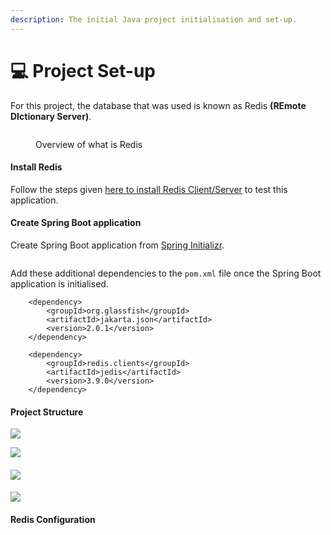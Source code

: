 ```yaml
---
description: The initial Java project initialisation and set-up.
---
```


# 💻 Project Set-up

For this project, the database that was used is known as Redis **(REmote DIctionary Server)**.&#x20;

<figure><img src=".gitbook/assets/image.png" alt=""><figcaption><p>Overview of what is Redis</p></figcaption></figure>

#### **Install Redis**

Follow the steps given [here to install Redis Client/Server](https://www.techgeeknext.com/spring-boot/install-redis-on-windows) to test this application.

#### **Create Spring Boot application**

Create Spring Boot application from [Spring Initializr](https://start.spring.io/).

<figure><img src=".gitbook/assets/Screenshot 2022-10-06 at 8.52.52 AM.png" alt=""><figcaption></figcaption></figure>

Add these additional dependencies to the `pom.xml` file once the Spring Boot application is initialised.

```
	<dependency>
		<groupId>org.glassfish</groupId>
		<artifactId>jakarta.json</artifactId>
		<version>2.0.1</version>
	</dependency>
```

```
	<dependency>
		<groupId>redis.clients</groupId>
		<artifactId>jedis</artifactId>
		<version>3.9.0</version>
	</dependency>
```

#### Project Structure

![](<.gitbook/assets/Screenshot 2022-10-09 at 10.29.44 AM (1).png>)

![](<.gitbook/assets/Screenshot 2022-10-09 at 10.29.54 AM (1).png>)

#### ![](<.gitbook/assets/Screenshot 2022-10-09 at 10.30.06 AM (1).png>)

#### ![](<.gitbook/assets/Screenshot 2022-10-09 at 10.30.14 AM (1).png>)

#### Redis Configuration

<figure><img src=".gitbook/assets/Screenshot 2022-10-06 at 2.45.46 PM.png" alt=""><figcaption></figcaption></figure>
